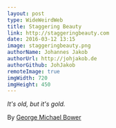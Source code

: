```yaml
---
layout: post
type: WideWeirdWeb
title: Staggering Beauty
link: http://staggeringbeauty.com
date: 2016-03-12 13:15
image: staggeringbeauty.png
authorName: Johannes Jakob
authorUrl: http://johjakob.de
authorGithub: JohJakob
remoteImage: true
imgWidth: 720
imgHeight: 450
---
```


_It's old, but it's gold._

By [George Michael Bower](http://aaf.nyc)
